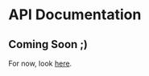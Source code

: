 # API Documentation

## Coming Soon ;)
For now, look [here](https://github.com/Foxikle/CustomNPCs/wiki).
